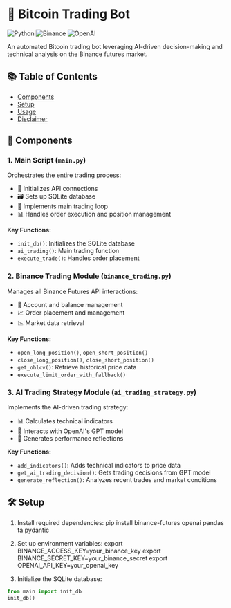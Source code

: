 # 🤖 Bitcoin Trading Bot

![Python](https://img.shields.io/badge/Python-3.7%2B-blue)
![Binance](https://img.shields.io/badge/Binance-Futures-yellow)
![OpenAI](https://img.shields.io/badge/OpenAI-GPT--4-green)

An automated Bitcoin trading bot leveraging AI-driven decision-making and technical analysis on the Binance futures market.

## 📚 Table of Contents

- [Components](#components)
- [Setup](#setup)
- [Usage](#usage)
- [Disclaimer](#disclaimer)

## 🧩 Components

### 1. Main Script (`main.py`)

Orchestrates the entire trading process:

- 🔗 Initializes API connections
- 🗃️ Sets up SQLite database
- 🔄 Implements main trading loop
- 📊 Handles order execution and position management

**Key Functions:**
- `init_db()`: Initializes the SQLite database
- `ai_trading()`: Main trading function
- `execute_trade()`: Handles order placement

### 2. Binance Trading Module (`binance_trading.py`)

Manages all Binance Futures API interactions:

- 💼 Account and balance management
- 📈 Order placement and management
- 📉 Market data retrieval

**Key Functions:**
- `open_long_position()`, `open_short_position()`
- `close_long_position()`, `close_short_position()`
- `get_ohlcv()`: Retrieve historical price data
- `execute_limit_order_with_fallback()`

### 3. AI Trading Strategy Module (`ai_trading_strategy.py`)

Implements the AI-driven trading strategy:

- 📊 Calculates technical indicators
- 🧠 Interacts with OpenAI's GPT model
- 📝 Generates performance reflections

**Key Functions:**
- `add_indicators()`: Adds technical indicators to price data
- `get_ai_trading_decision()`: Gets trading decisions from GPT model
- `generate_reflection()`: Analyzes recent trades and market conditions

## 🛠 Setup
1. Install required dependencies:
pip install binance-futures openai pandas ta pydantic

2. Set up environment variables:
export BINANCE_ACCESS_KEY=your_binance_key
export BINANCE_SECRET_KEY=your_binance_secret
export OPENAI_API_KEY=your_openai_key

3. Initialize the SQLite database:
```python
from main import init_db
init_db()

